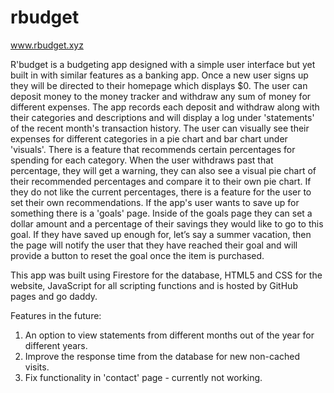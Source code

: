 # rbudget

www.rbudget.xyz

R'budget is a budgeting app designed with a simple user interface but yet built in with similar features as a banking app. Once a new user signs up they will be directed to their homepage which displays $0. The user can deposit money to the money tracker and withdraw any sum of money for different expenses. The app records each deposit and withdraw along with their categories and descriptions and will display a log under 'statements' of the recent month's transaction history. The user can visually see their expenses for different categories in a pie chart and bar chart under 'visuals'. There is a feature that recommends certain percentages for spending for each category. When the user withdraws past that percentage, they will get a warning, they can also see a visual pie chart of their recommended percentages and compare it to their own pie chart. If they do not like the current percentages, there is a feature for the user to set their own recommendations. If the app's user wants to save up for something there is a 'goals' page. Inside of the goals page they can set a dollar amount and a percentage of their savings they would like to go to this goal. If they have saved up enough for, let’s say a summer vacation, then the page will notify the user that they have reached their goal and will provide a button to reset the goal once the item is purchased.

This app was built using Firestore for the database, HTML5 and CSS for the website, JavaScript for all scripting functions and is hosted by GitHub pages and go daddy.

Features in the future: 
1. An option to view statements from different months out of the year for different years.
2. Improve the response time from the database for new non-cached visits. 
3. Fix functionality in 'contact' page - currently not working.
